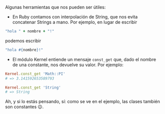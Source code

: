 Algunas herramientas que nos pueden ser útiles:

* En Ruby contamos con interpolación de String, que nos evita concatenar Strings a mano. Por ejemplo, en lugar de escribir

```ruby
"hola " + nombre + "!"
```

podemos escribir

```ruby
"hola #{nombre}!"
```

* El módulo Kernel entiende un mensaje `const_get` que, dado el nombre de una constante, nos devuelve su valor. Por ejemplo:

```ruby
Kernel.const_get 'Math::PI'
# => 3.141592653589793

Kernel.const_get 'String'
# => String
```

Ah, y si lo estás pensando, sí: como se ve en el ejemplo, las clases también son constantes :wink:.